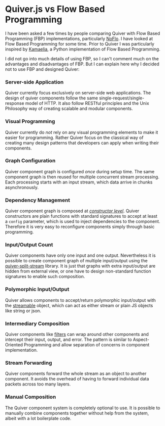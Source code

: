 
Quiver.js vs Flow Based Programming
===================================

I have been asked a few times by people comparing Quiver with Flow Based Programming (FBP) implementations, particularly [NoFlo](http://noflojs.org/). I have looked at Flow Based Programming for some time. Prior to Quiver I was particularly inspired by [Kamaelia](http://www.kamaelia.org/Home.html), a Python implementation of Flow Based Programming. 

I did not go into much details of using FBP, so I can't comment much on the advantages and disadvantages of FBP. But I can explain here why I decided not to use FBP and designed Quiver:


### Server-side Application

Quiver currently focus exclusively on server-side web applications. The design of quiver components follow the same single-request/single-response model of HTTP. It also follow RESTful principles and the Unix Philosophy way of creating scalable and modular components.


### Visual Programming

Quiver currently do _not_ rely on any visual programming elements to make it easier for programming. Rather Quiver focus on the classical way of creating many design patterns that developers can apply when writing their components.


### Graph Configuration

Quiver component graph is configured _once_ during setup time. The same component graph is then reused for multiple concurrent stream processing. Each processing starts with an input stream, which data arrive in chunks asynchronously.


### Dependency Management

Quiver component graph is composed at [_constructor level_](core/04-handler-builder.md). Quiver constructors are plain functions with standard signatures to accept at least a `config` parameter, which is used to inject dependencies to the component. Therefore it is very easy to reconfigure components simply through basic programming.


### Input/Output Count

Quiver components have only one input and one output. Nevertheless it is possible to create component graph of multiple input/output using the [quiver-split-stream](https://github.com/quiverjs/split-stream) library. It is just that graphs with extra input/output are hidden from external view, or one have to design non-standard function signatures to enable such composition.


### Polymorphic Input/Output

Quiver allows components to accept/return polymorphic input/output with the [streamable](core/02-streamable.md) object, which can act as either stream or plain JS objects like string or json.


### Intermediary Composition

Quiver components like [filters](core/05-filter.md) can wrap around other components and intercept their input, output, and error. The pattern is similar to Aspect-Oriented Programming and allow separation of concerns in component implementation.


### Stream Forwarding

Quiver components forward the whole stream as an object to another component. It avoids the overhead of having to forward individual data packets across too many layers.


### Manual Composition

The Quiver component system is completely optional to use. It is possible to manually combine components together without help from the system, albeit with a lot boilerplate code.